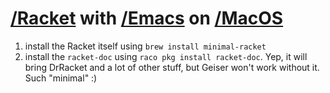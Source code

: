 # [/Racket]() with [/Emacs]() on [/MacOS]()

1. install the Racket itself using `brew install minimal-racket`
1. install the `racket-doc` using `raco pkg install racket-doc`. Yep, it will bring DrRacket and a lot of other stuff, but Geiser won't work without it. Such "minimal" :)